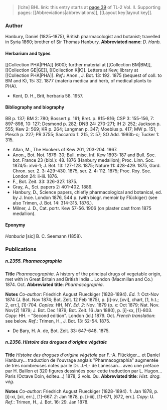 > [!cite] BHL link: this entry starts at [page 39](https://www.biodiversitylibrary.org/page/33068281) of TL-2 Vol. II.
> Supporting pages: [[Abbreviations|abbreviations]], [[Layout key|layout key]].

### Author

Hanbury, Daniel (1825-1875), British pharmacologist and botanist; travelled in Syria 1860; brother of Sir Thomas Hanbury. 
**Abbreviated name**: *D. Hanb.*

#### Herbarium and types

[[Collection PHA|PHA]] (600); further material at [[Collection BM|BM]], [[Collection GE|GE]], [[Collection K|K]]. Letters at Kew; library at [[Collection PHA|PHA]].
*Ref*.: Anon., J. Bot. 13: 192. 1875 (bequest of coll. to BM and K), 15: 32. 1877 (materia medica and herb, of medical plants to PHA).
- Kent, D. H., Brit, herbaria 58. 1957.

#### Bibliography and biography

BB p. 137; BM 2: 780; Bossert p. 161; Bret. p. 815-816; CSP 3: 155-156, 7: 897-898, 10: 127; Desmond p. 282; DNB 24: 270-271; IH 2: 252; Jackson p. 555; Kew 2: 569; KR p. 264; Langman p. 347; Moebius p. 417; MW p. 151; Plesch p. 227; PR 3755; Saccardo 1: 215, 2: 57; SO Add. 1993b-c; Tucker 1: 315.
- Allan, M., The Hookers of Kew 201, 203-204. 1967.
- Anon., Bot. Not. 1876: 30; Bull. misc. Inf. Kew 1893: 187 and Bull. Soc. bot. France 23 (bibl.): 48. 1876 (Hanbury medallion); Proc. Linn. Soc. 1874/5: xlvii-1; J. Bot. 13: 127-128. 1875; Nature 11: 428-429. 1875, Gard. Chron. ser. 2. 3: 429-430. 1875, ser. 2. 4: 112. 1875; Proc. Roy. Soc. London 24: ii-iii. 1876.
- F., Bot. Zeit. 33: 326-327. 1875.
- Gray, A., Sci. papers 2: 401-402. 1889.
- Hanbury, D., Science papers, chiefly pharmacological and botanical, ed. by J. Ince. London 1876, 544 p. (with biogr. memoir by Flückiger) (see also Trimen, J. Bot. 14: 314-315. 1876.).
- Milner, J. D., Cat. portr. Kew 57-56. 1906 (on plaster cast from 1875 medallion).

#### Eponymy

*Hanburia* \[sic\] B. C. Seemann (1858).

### Publications

##### n.2355. Pharmacographia

**Title**
*Pharmacographia*. A history of the principal drugs of vegetable origin, met with in Great Britain and British India... London (Macmillan and Co.) 1874. Oct.
**Abbreviated title**: *Pharmacographia*.

**Notes**
*Co-author*: Friedrich August Flueckiger (1828-1894).
*Ed. 1*: Oct-Nov 1874 (J. Bot. Nov 1874; Bot. Zeit. 12 Feb 1875), p. \[i\]-xv, \[xvi\], chart, \[1, h.t.; 2, err.\], \[1\]-704. *Copies*: HH, NY.
*Ed. 2*: Nov. 1879 (p. x: Oct 1879; Nat. Nov. Nov(2) 1879; J. Bot. Dec 1879; Bot. Zeit. 16 Jan 1880), p. \[i\]-xx, \[1\]-803. *Copy*: HH. – "Second edition". London (id.) 1879. Oct.
*French translation*: see below.
*Ref*.: Trimen, H., J. Bot. 13: 52-54. 1875.
- De Bary, H. A. de, Bot. Zeit. 33: 647-648. 1875.

##### n.2356. Histoire des drogues d'origine végétale

**Title**
*Histoire des drogues d'origine végétale* par F.-A. Flückiger... et Daniel Hanbury... traduction de l'ouvrage anglais "Pharmacographia" augmentée de très nombreuses notes par le Dr. J.-L- de Lanessan... avec une préface par H. Baillon et 320 figures dessinées pour cette traduction par L. Hugon... Paris (Octave Doin, éditeu...) 1878, 2 vols. Qu.
**Abbreviated title**: *Hist. drog. vég.*

**Notes**
*Co-author*: Friedrich August Flueckiger (1828-1894).
*1*: Jan 1878, p. \[i\]-xi, \[xii, err.\], \[1\]-667.
*2*: Jan 1878, p. \[i-iii\], \[1\]-671, \[672, err.\].
*Copy*: U.
*Ref*.: Trimen, H., J. Bot. 16: 29. Jan 1878.

